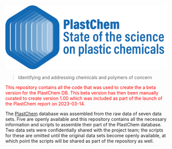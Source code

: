 <img src="graphics/PlastChem3.png"/>

> Identifying and addressing chemicals and polymers of concern

<span style="color: red;">This repository contains all the code that was used 
to create the a beta version for the PlastChem DB. This beta version has then 
been manually curated to create version 1.00 which was included as part of the 
launch of the PlastChem report on 2023-03-14.</span>

The [PlastChem](https://zenodo.org/records/10701706) database was assembled from 
the raw data of seven data sets. Five are openly available and this repository 
contains all the necessary information and scripts to assemble their part of the 
PlastChem database. Two data sets were confidentially shared with the project 
team; the scripts for these are omitted until the original data sets become 
openly available, at which point the scripts will be shared as part of the 
repository as well. 
